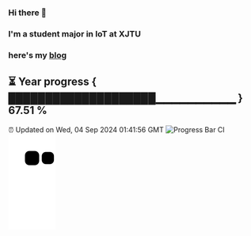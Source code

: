 ### Hi there 👋
### I'm a student major in IoT at XJTU   
### here's my [blog](https://xiaozhatecpp.fun/)   
⏳ Year progress { ████████████████████▁▁▁▁▁▁▁▁▁▁ } 67.51 %
---
⏰ Updated on Wed, 04 Sep 2024 01:41:56 GMT
![Progress Bar CI](https://github.com/liununu/liununu/workflows/Progress%20Bar%20CI/badge.svg)
![](https://raw.githubusercontent.com/coder-Zzx/coder-Zzx/main/assets/github-contribution-grid-snake.svg)
